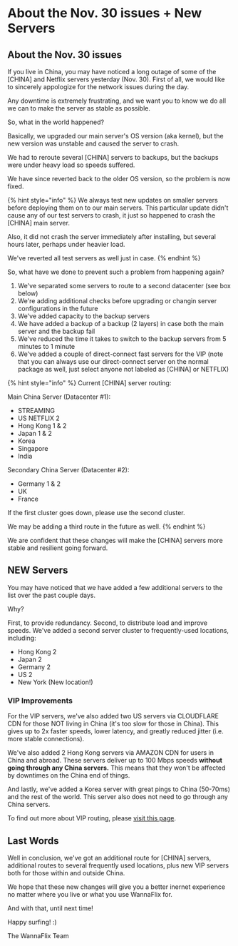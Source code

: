 # About the Nov. 30 issues + New Servers

## About the Nov. 30 issues

If you live in China, you may have noticed a long outage of some of the \[CHINA\] and Netflix servers yesterday \(Nov. 30\). First of all, we would like to sincerely appologize for the network issues during the day. 

Any downtime is extremely frustrating, and we want you to know we do all we can to make the server as stable as possible.

So, what in the world happened?

Basically, we upgraded our main server's OS version \(aka kernel\), but the new version was unstable and caused the server to crash. 

We had to reroute several \[CHINA\] servers to backups, but the backups were under heavy load so speeds suffered.

We have since reverted back to the older OS version, so the problem is now fixed.

{% hint style="info" %}
We always test new updates on smaller servers before deploying them on to our main servers. This particular update didn't cause any of our test servers to crash, it just so happened to crash the \[CHINA\] main server.

Also, it did not crash the server immediately after installing, but several hours later, perhaps under heavier load.

We've reverted all test servers as well just in case.
{% endhint %}

So, what have we done to prevent such a problem from happening again?

1. We've separated some servers to route to a second datacenter \(see box below\)
2. We're adding additional checks before upgrading or changin server configurations in the future
3. We've added capacity to the backup servers 
4. We have added a backup of a backup \(2 layers\) in case both the main server and the backup fail
5. We've reduced the time it takes to switch to the backup servers from 5 minutes to 1 minute
6. We've added a couple of direct-connect fast servers for the VIP \(note that you can always use our direct-connect server on the normal package as well, just select anyone not labeled as \[CHINA\] or NETFLIX\)

{% hint style="info" %}
Current \[CHINA\] server routing:

Main China Server \(Datacenter \#1\):

* STREAMING
* US NETFLIX 2
* Hong Kong 1 & 2
* Japan 1 & 2
* Korea
* Singapore
* India

Secondary China Server \(Datacenter \#2\):

* Germany 1 & 2
* UK
* France

If the first cluster goes down, please use the second cluster.

We may be adding a third route in the future as well.
{% endhint %}

We are confident that these changes will make the \[CHINA\] servers more stable and resilient going forward.

## NEW Servers

You may have noticed that we have added a few additional servers to the list over the past couple days.

Why?

First, to provide redundancy. Second, to distribute load and improve speeds. We've added a second server cluster to frequently-used locations, including:

* Hong Kong 2
* Japan 2
* Germany 2
* US 2
* New York \(New location!\)

### VIP Improvements

For the VIP servers, we've also added two US servers via CLOUDFLARE CDN for those NOT living in China \(it's too slow for those in China\). This gives up to 2x faster speeds, lower latency, and greatly reduced jitter \(i.e. more stable connections\).

We've also added 2 Hong Kong servers via AMAZON CDN for users in China and abroad. These servers deliver up to 100 Mbps speeds **without going through any China servers.** This means that they won't be affected by downtimes on the China end of things.

And lastly, we've added a Korea server with great pings to China \(50-70ms\) and the rest of the world. This server also does not need to go through any China servers.

To find out more about VIP routing, please [visit this page](../vip-servers/routing.md).

## Last Words

Well in conclusion,  we've got an additional route for \[CHINA\] servers, additional routes to several frequently used locations, plus new VIP servers both for those within and outside China.

We hope that these new changes will give you a better inernet experience no matter where you live or what you use WannaFlix for. 

And with that, until next time!

Happy surfing! :\)

The WannaFlix Team

